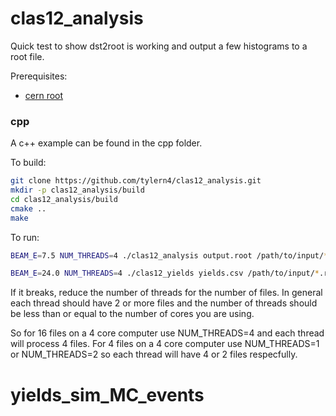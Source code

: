 # clas12_analysis

Quick test to show dst2root is working and output a few histograms to a root file.

Prerequisites:
* [cern root](https://root.cern.ch/)

### cpp
A c++ example can be found in the cpp folder.

To build:

```bash
git clone https://github.com/tylern4/clas12_analysis.git
mkdir -p clas12_analysis/build
cd clas12_analysis/build
cmake ..
make
```

To run:
```bash
BEAM_E=7.5 NUM_THREADS=4 ./clas12_analysis output.root /path/to/input/*.root
```

```bash
BEAM_E=24.0 NUM_THREADS=4 ./clas12_yields yields.csv /path/to/input/*.root
```

If it breaks, reduce the number of threads for the number of files. In general each thread should have 2 or more files and the number of threads should be less than or equal to the number of cores you are using.

So for 16 files on a 4 core computer use NUM_THREADS=4 and each thread will process 4 files. For 4 files on a 4 core computer use NUM_THREADS=1 or NUM_THREADS=2 so each thread will have 4 or 2 files respecfully.
# yields_sim_MC_events
